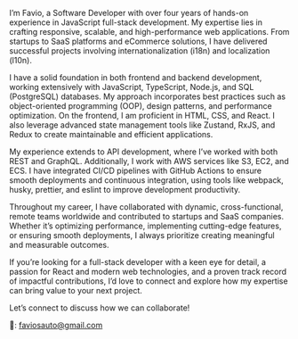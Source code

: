 I’m Favio, a Software Developer with over four years of hands-on experience in JavaScript full-stack development. My expertise lies in crafting responsive, scalable, and high-performance web applications. From startups to SaaS platforms and eCommerce solutions, I have delivered successful projects involving internationalization (i18n) and localization (l10n).

I have a solid foundation in both frontend and backend development, working extensively with JavaScript, TypeScript, Node.js, and SQL (PostgreSQL) databases. My approach incorporates best practices such as object-oriented programming (OOP), design patterns, and performance optimization. On the frontend, I am proficient in HTML, CSS, and React. I also leverage advanced state management tools like Zustand, RxJS, and Redux to create maintainable and efficient applications.

My experience extends to API development, where I’ve worked with both REST and GraphQL. Additionally, I work with AWS services like S3, EC2, and ECS. I have integrated CI/CD pipelines with GitHub Actions to ensure smooth deployments and continuous integration, using tools like webpack, husky, prettier, and eslint to improve development productivity.

Throughout my career, I have collaborated with dynamic, cross-functional, remote teams worldwide and contributed to startups and SaaS companies. Whether it’s optimizing performance, implementing cutting-edge features, or ensuring smooth deployments, I always prioritize creating meaningful and measurable outcomes.

If you’re looking for a full-stack developer with a keen eye for detail, a passion for React and modern web technologies, and a proven track record of impactful contributions, I’d love to connect and explore how my expertise can bring value to your next project.

Let’s connect to discuss how we can collaborate!

📧: faviosauto@gmail.com
